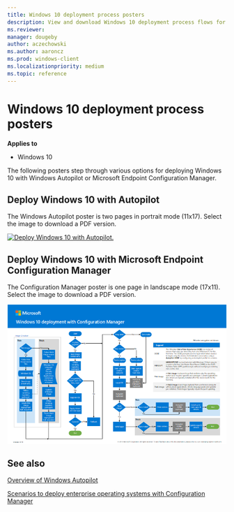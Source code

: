 ```yaml
---
title: Windows 10 deployment process posters
description: View and download Windows 10 deployment process flows for Microsoft Endpoint Manager and Windows Autopilot.
ms.reviewer: 
manager: dougeby
author: aczechowski
ms.author: aaroncz
ms.prod: windows-client
ms.localizationpriority: medium
ms.topic: reference
---
```


# Windows 10 deployment process posters

**Applies to**
-   Windows 10

The following posters step through various options for deploying Windows 10 with Windows Autopilot or Microsoft Endpoint Configuration Manager.

## Deploy Windows 10 with Autopilot

The Windows Autopilot poster is two pages in portrait mode (11x17). Select the image to download a PDF version.

[![Deploy Windows 10 with Autopilot.](./media/windows10-autopilot-flowchart.png)](https://download.microsoft.com/download/8/4/b/84b5e640-8f66-4b43-81a9-1c3b9ea18eda/Windows10AutopilotFlowchart.pdf)

## Deploy Windows 10 with Microsoft Endpoint Configuration Manager

The Configuration Manager poster is one page in landscape mode (17x11). Select the image to download a PDF version.

[![Deploy Windows 10 with Configuration Manager.](./media/windows10-deployment-config-manager.png)](https://download.microsoft.com/download/e/2/a/e2a70587-d3cc-4f1a-ba49-cfd724a1736b/Windows10DeploymentConfigManager.pdf)

## See also

[Overview of Windows Autopilot](/mem/autopilot/windows-autopilot)

[Scenarios to deploy enterprise operating systems with Configuration Manager](/mem/configmgr/osd/deploy-use/scenarios-to-deploy-enterprise-operating-systems)

